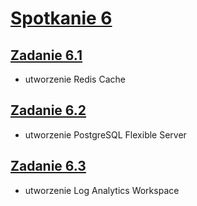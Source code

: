 # [Spotkanie 6](https://github.com/cloudstateu/kurs-iac-terraform/blob/master/Zjazd6/zadania.md)


## [Zadanie 6.1](./zadanie1)

* utworzenie Redis Cache


## [Zadanie 6.2](./zadanie2)

* utworzenie PostgreSQL Flexible Server


## [Zadanie 6.3](./zadanie3)

* utworzenie Log Analytics Workspace


